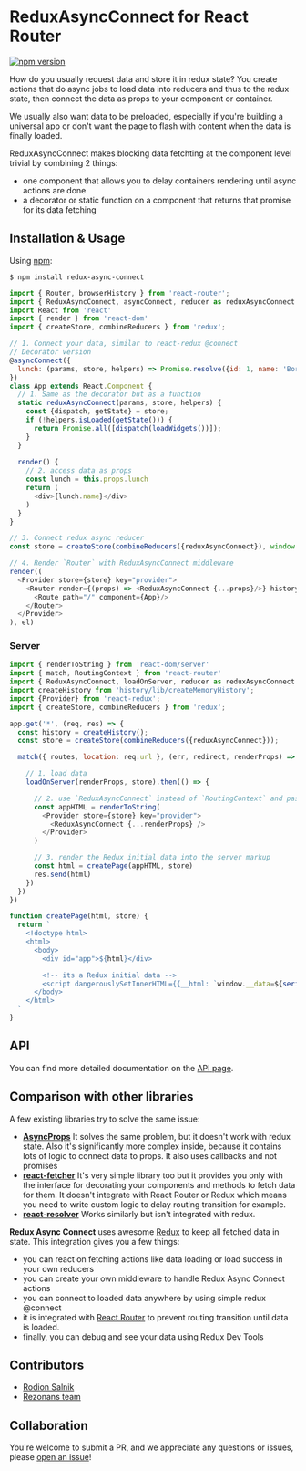 ReduxAsyncConnect for React Router
============
[![npm version](https://img.shields.io/npm/v/redux-async-connect.svg?style=flat-square)](https://www.npmjs.com/package/redux-async-connect)

How do you usually request data and store it in redux state?
You create actions that do async jobs to load data into reducers and thus to the redux state, 
then connect the data as props to your component or container.

We usually also want data to be preloaded, especially if you're building a universal app or don't want the page to flash with content when the data is finally loaded.

ReduxAsyncConnect makes blocking data fetchting at the component level trivial by combining 2 things:

- one component that allows you to delay containers rendering until async actions are done
- a decorator or static function on a component that returns that promise for its data fetching

## Installation & Usage

Using [npm](https://www.npmjs.com/):

    $ npm install redux-async-connect

```js
import { Router, browserHistory } from 'react-router';
import { ReduxAsyncConnect, asyncConnect, reducer as reduxAsyncConnect } from 'redux-async-connect'
import React from 'react'
import { render } from 'react-dom'
import { createStore, combineReducers } from 'redux';

// 1. Connect your data, similar to react-redux @connect
// Decorator version
@asyncConnect({
  lunch: (params, store, helpers) => Promise.resolve({id: 1, name: 'Borsch'})
})
class App extends React.Component {
  // 1. Same as the decorator but as a function
  static reduxAsyncConnect(params, store, helpers) {
    const {dispatch, getState} = store;
    if (!helpers.isLoaded(getState())) {
      return Promise.all([dispatch(loadWidgets())]);
    }
  }
  
  render() {
    // 2. access data as props
    const lunch = this.props.lunch
    return (
      <div>{lunch.name}</div>
    )
  }
}

// 3. Connect redux async reducer
const store = createStore(combineReducers({reduxAsyncConnect}), window.__data);

// 4. Render `Router` with ReduxAsyncConnect middleware
render((
  <Provider store={store} key="provider">
    <Router render={(props) => <ReduxAsyncConnect {...props}/>} history={browserHistory}>
      <Route path="/" component={App}/>
    </Router>
  </Provider>
), el)
```

### Server

```js
import { renderToString } from 'react-dom/server'
import { match, RoutingContext } from 'react-router'
import { ReduxAsyncConnect, loadOnServer, reducer as reduxAsyncConnect } from 'redux-async-connect'
import createHistory from 'history/lib/createMemoryHistory';
import {Provider} from 'react-redux';
import { createStore, combineReducers } from 'redux';

app.get('*', (req, res) => {
  const history = createHistory();
  const store = createStore(combineReducers({reduxAsyncConnect}));

  match({ routes, location: req.url }, (err, redirect, renderProps) => {

    // 1. load data
    loadOnServer(renderProps, store).then(() => {

      // 2. use `ReduxAsyncConnect` instead of `RoutingContext` and pass it `renderProps`
      const appHTML = renderToString(
        <Provider store={store} key="provider">
          <ReduxAsyncConnect {...renderProps} />
        </Provider>
      )

      // 3. render the Redux initial data into the server markup
      const html = createPage(appHTML, store)
      res.send(html)
    })
  })
})

function createPage(html, store) {
  return `
    <!doctype html>
    <html>
      <body>
        <div id="app">${html}</div>

        <!-- its a Redux initial data -->
        <script dangerouslySetInnerHTML={{__html: `window.__data=${serialize(store.getState())};`}} charSet="UTF-8"/>
      </body>
    </html>
  `
}
```

## API
You can find more detailed documentation on the [API page](/docs/API.MD).

## Comparison with other libraries

A few existing libraries try to solve the same issue:

- [**AsyncProps**](https://github.com/rackt/async-props)
  It solves the same problem, but it doesn't work with redux state. Also it's significantly more complex inside, 
  because it contains lots of logic to connect data to props.
  It also uses callbacks and not promises
- [**react-fetcher**](https://github.com/markdalgleish/react-fetcher)
  It's very simple library too but it provides you only with the interface for decorating your components and methods 
  to fetch data for them. It doesn't integrate with React Router or Redux which means you need to write custom logic
  to delay routing transition for example.
- [**react-resolver**](https://github.com/ericclemmons/react-resolver)
  Works similarly but isn't integrated with redux. 

**Redux Async Connect** uses awesome [Redux](https://github.com/rackt/redux) to keep all fetched data in state.
This integration gives you a few things: 

- you can react on fetching actions like data loading or load success in your own reducers
- you can create your own middleware to handle Redux Async Connect actions
- you can connect to loaded data anywhere by using simple redux @connect
- it is integrated with [React Router](https://github.com/rackt/react-router) to prevent routing transition 
until data is loaded.
- finally, you can debug and see your data using Redux Dev Tools


## Contributors
- [Rodion Salnik](https://github.com/sars)
- [Rezonans team](https://github.com/Rezonans)

## Collaboration
You're welcome to submit a PR, and we appreciate any questions or issues, please [open an issue](https://github.com/Rezonans/redux-async-connect/issues)!
